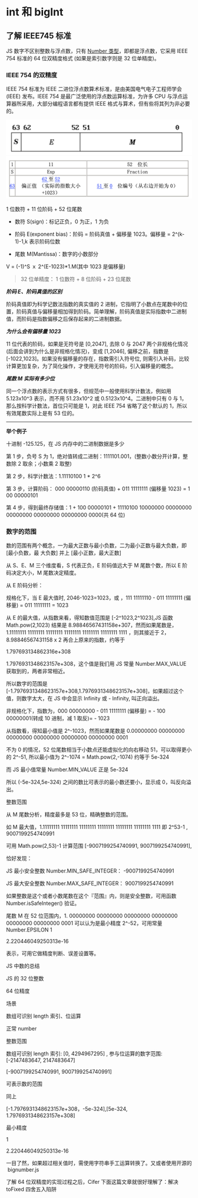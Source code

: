 # int 和 bigInt

## 了解 IEEE745 标准

JS 数字不区别整数与浮点数，只有 [Number 类型](https://so.csdn.net/so/search?q=Number%E7%B1%BB&spm=1001.2101.3001.7020)，即都是浮点数，它采用 IEEE 754 标准的 64 位双精度格式 (如果是索引数字则是 32 位单精度)。

### IEEE 754 的双精度

IEEE 754 标准为 IEEE 二进位浮点数算术标准，是由美国电气电子工程师学会 (IEEE) 发布。IEEE 754 是最广泛使用的浮点数运算标准，为许多 CPU 与浮点运算器所采用，大部分编程语言都有提供 IEEE 格式与算术，但有些将其列为非必要的。

![](../../assets/dataType/float1.png)
![](../../assets/dataType/float2.png)

1 位数符 + 11 位阶码 + 52 位尾数

- 数符 S(sign)：标记正负，0 为正，1 为负

- 阶码 E(exponent bias)：阶码 = 阶码真值 + 偏移量 1023。偏移量 = 2^(k-1)-1,k 表示阶码位数

- 尾数 M(Mantissa)：数字的小数部分

V = (-1)^S ｘ 2^(E-1023)\*1.M(其中 1023 是偏移量)

> 32 位单精度： 1 位数符 + 8 位阶码 + 23 位尾数

**_阶码 E、阶码真值的区别_**

阶码真值即为科学记数法指数的真实值的 2 进制，它指明了小数点在尾数中的位置，阶码真值与偏移量相加得到阶码。简单理解，阶码真值是实际指数中二进制值，而阶码是指数偏移之后保存起来的二进制数据。

**_为什么会有偏移量 1023_**

11 位代表的阶码，如果是无符号是 [0,2047], 去除 0 与 2047 两个非规格化情况 (后面会讲到为什么是非规格化情况)，变成 [1,2046], 偏移之前，指数是 [-1022,1023]。如果没有偏移量的存在，指数需引入符号位, 则需引入补码，比较计算更加复杂，为了简化操作，才使用无符号的阶码，引入偏移量的概念。

**_尾数 M 实际有多少位_**

同一个浮点数的表示方式有很多，但规范中一般使用科学计数法，例如用 5.123x10^3 表示，而不用 51.23x10^2 或 0.5123x10^4。二进制中只有 0 与 1，那么按科学计数法，首位只可能是 1，对此 IEEE 754 省略了这个默认的 1，所以有效尾数实际上是有 53 位的。

---

**举个例子**

十进制 -125.125，在 JS 内存中的二进制数据是多少

第 1 步，负号 S 为 1，绝对值转成二进制：1111101.001，(整数小数分开计算，整数除 2 取余；小数乘 2 取整)

第 2 步，科学计数法：1.11110100 1 \* 2^6

第 3 步，计算阶码： 000 00000110 (阶码真值) + 011 11111111 (偏移量 1023) = 1 00 00000101

第 4 步，得到最终存储值：1 + 100 00000101 + 11110100 10000000 00000000 00000000 00000000 00000000 0000(共 64 位)

### 数字的范围

数的范围有两个概念，一为最大正数与最小负数，二为最小正数与最大负数，即 [最小负数，最 大负数] 并上 [最小正数，最大正数]

从 S、E、M 三个维度看，S 代表正负，E 阶码值远大于 M 尾数个数，所以 E 阶码决定大小，M 尾数决定精度。

从 E 阶码分析：

规格化下，当 E 最大值时, 2046-1023=1023，或 ，111 11111110 - 011 11111111 (偏移量) = 011 11111111 = 1023

从 E 的最大值，从指数来看，得知数值范围是 [-2^1023,2^1023],JS 函数 Math.pow(2,1023) 结果是 8.98846567431158e+307，然而如果尾数是，1.11111111 11111111 11111111 11111111 11111111 11111111 1111 ，则其接近于 2，8.98846567431158 x 2 再合上原来的指数，约等于

1.797693134862316e+308

1.7976931348623157e+308，这个值是我们用 JS 常量 Number.MAX_VALUE 获取到的，两者非常相近。

所以数字的范围是 [-1.7976931348623157e+308,1.7976931348623157e+308]，如果超过这个值，则数字太大，在 JS 中会显示 Infinity 或 - Infinity, 叫正向溢出。

非规格化下，指数为，000 00000000 - 011 11111111 (偏移量) = - 100 00000001(转成 10 进制，减 1 取反)= - 1023

从指数看，得知最小值是 2^-1023，然而如果尾数是 0.00000000 00000000 00000000 00000000 00000000 00000000 0001

不为 0 的情况，52 位尾数相当于小数点还能虚拟化的向右移动 51，可以取得更小的 2^-51, 所以最小值为 2^-1074 = Math.pow(2,-1074) 约等于 5e-324

而 JS 最小值常量 Number.MIN_VALUE 正是 5e-324

所以 (-5e-324,5e-324) 之间的数比可表示的最小数还要小，显示成 0，叫反向溢出。

整数范围

从 M 尾数分析，精度最多是 53 位，精确整数的范围。

如 M 最大值，1.11111111 11111111 11111111 11111111 11111111 11111111 1111 即 2^53-1 , 9007199254740991

可用 Math.pow(2,53)-1 计算范围 [-9007199254740991, 9007199254740991],

恰好发现：

JS 最小安全整数 Number.MIN_SAFE_INTEGER： -9007199254740991

JS 最大安全整数 Number.MAX_SAFE_INTEGER： 9007199254740991

如果整数是这个或者小数尾数在这个『范围』内，则是安全整数，可用函数 Number.isSafeInteger() 验证。

尾数 M 在 52 位范围内，1. 00000000 00000000 00000000 00000000 00000000 00000000 0001 可以认为是最小精度 2^-52，可用常量 Number.EPSILON 1

2.220446049250313e-16

表示，可用它做精度判断、误差设置等。

JS 中数的总结

JS 的 32 位整数

64 位精度

场景

数组可识别 length 索引、位运算

正常 number

整数范围

数组可识别 length 索引: [0, 4294967295] , 参与位运算的数字范围: [-2147483647, 2147483647]

[-9007199254740991, 9007199254740991]

可表示数的范围

同上

[-1.7976931348623157e+308，-5e-324],[5e-324, 1.7976931348623157e+308]

最小精度

1

2.220446049250313e-16

一目了然，如果超过相关值时，需使用字符串手工运算转换了。又或者使用开源的  bignumber.js

了解 64 位双精度的实现过程之后，Cifer 下面这篇文章就很好理解了：解决 toFixed 四舍五入陷阱
